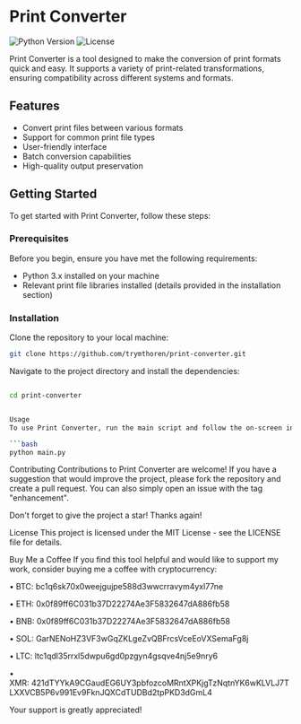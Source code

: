 # Print Converter

![Python Version](https://img.shields.io/badge/Python-3.8%2B-blue)
![License](https://img.shields.io/badge/License-MIT-green)

Print Converter is a tool designed to make the conversion of print formats quick and easy. It supports a variety of print-related transformations, ensuring compatibility across different systems and formats.

## Features

- Convert print files between various formats
- Support for common print file types
- User-friendly interface
- Batch conversion capabilities
- High-quality output preservation

## Getting Started

To get started with Print Converter, follow these steps:

### Prerequisites

Before you begin, ensure you have met the following requirements:

- Python 3.x installed on your machine
- Relevant print file libraries installed (details provided in the installation section)

### Installation

Clone the repository to your local machine:

```bash
git clone https://github.com/trymthoren/print-converter.git
```

Navigate to the project directory and install the dependencies:
```bash

cd print-converter


Usage
To use Print Converter, run the main script and follow the on-screen instructions:

```bash
python main.py
```
Contributing
Contributions to Print Converter are welcome! If you have a suggestion that would improve the project, please fork the repository and create a pull request. You can also simply open an issue with the tag "enhancement".

Don't forget to give the project a star! Thanks again!

License
This project is licensed under the MIT License - see the LICENSE file for details.


Buy Me a Coffee
If you find this tool helpful and would like to support my work, consider buying me a coffee with cryptocurrency:

• BTC: bc1q6sk70x0weejgujpe588d3wwcrravym4yxl77ne

• ETH: 0x0f89ff6C031b37D22274Ae3F5832647dA886fb58

• BNB: 0x0f89ff6C031b37D22274Ae3F5832647dA886fb58

• SOL: GarNENoHZ3VF3wGqZKLgeZvQBFrcsVceEoVXSemaFg8j

• LTC: ltc1qdl35rrxl5dwpu6gd0pzgyn4gsqve4nj5e9nry6

• XMR: 421dTYYkA9CGaudEG6UY3pbfozcoMRntXPKjgTzNqtnYK6wKLVLJ7TLXXVCB5P6v991Ev9FknJQXCdTUDBd2tpPKD3dGmL4


Your support is greatly appreciated!
